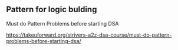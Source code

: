 ## Pattern for logic bulding

Must do Pattern Problems before starting DSA

https://takeuforward.org/strivers-a2z-dsa-course/must-do-pattern-problems-before-starting-dsa/

